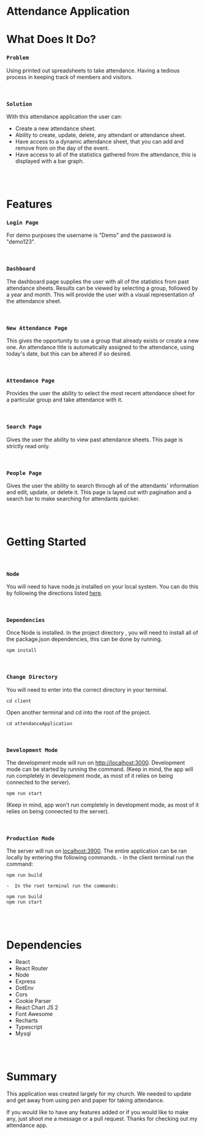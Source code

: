 # Attendance Application

# What Does It Do?

### `Problem`
Using printed out spreadsheets to take attendance.  Having a tedious process in keeping track of members and visitors. 

<br/>

### `Solution`
With this attendance application the user can:

- Create a new attendance sheet.
- Ability to create, update, delete, any attendant or attendance sheet.
- Have access to a dynamic attendance sheet, that you can add and remove from on the day of the event.
- Have access to all of the statistics gathered from the attendance, this is displayed with a bar graph.
 
<br/>
<br/>

# Features

### `Login Page`
For demo purposes the username is "Demo" and the password is "demo123".

<br/>

### `Dashboard`
The dashboard page supplies the user with all of the statistics from past attendance sheets.  Results can be viewed by selecting a group, followed by a year and month.  This will provide the user with a visual representation of the attendance sheet.

<br/>

### `New Attendance Page`
This gives the opportunity to use a group that already exists or create a new one.  An attendance title is automatically assigned to the attendance, using today's date, but this can be altered if so desired.

<br/>

### `Attendance Page`
Provides the user the ability to select the most recent attendance sheet for a particular group and take attendance with it.

<br/>

### `Search Page`
Gives the user the ability to view past attendance sheets.  This page is strictly read only.

<br/>

### `People Page`
Gives the user the ability to search through all of the attendants' information and edit, update, or delete it.  This page is layed out with pagination and a search bar to make searching for attendants quicker.


<br/>
<br/>

# Getting Started
<br/>

### `Node`
You will need to have node.js installed on your local system.  You can do this by following the directions listed [here](https://nodejs.org/en/).

<br/> 

### `Dependencies` 
Once Node is installed.  In the project directory , you will need to install all of the package.json dependencies, this can be done by running. 

    npm install

<br/>

### `Change Directory`
You will need to enter into the correct directory in your terminal.

    cd client

Open another terminal and cd into the root of the project.

    cd attendanceApplication

<br/>

### `Development Mode` 
The development mode will run on [http://localhost:3000](http://localhost:3000).  Development mode can be started by running the command.  (Keep in mind, the app will run completely in development mode, as most of it relies on being connected to the server).

    npm run start

(Keep in mind, app won't run completely in development mode, as most of it relies on being connected to the server).

<br/>

### `Production Mode`
The server will run on [localhost:3900](localhost:3900).  The entire application can be ran locally by entering the following commands.
    - In the client terminal run the command:

    npm run build

    -  In the root terminal run the commands:

    npm run build
    npm run start
<br/>
<br/>

# Dependencies

- React
- React Router
- Node
- Express
- DotEnv
- Cors
- Cookie Parser
- React Chart JS 2
- Font Awesome
- Recharts
- Typescript
- Mysql

<br/>
<br/>

#  Summary
This application was created largely for my church.  We needed to update and get away from using pen and paper for taking attendance.

If you would like to have any features added or if you would like to make any, just shoot me a message or a pull request.  Thanks for checking out my attendance app.